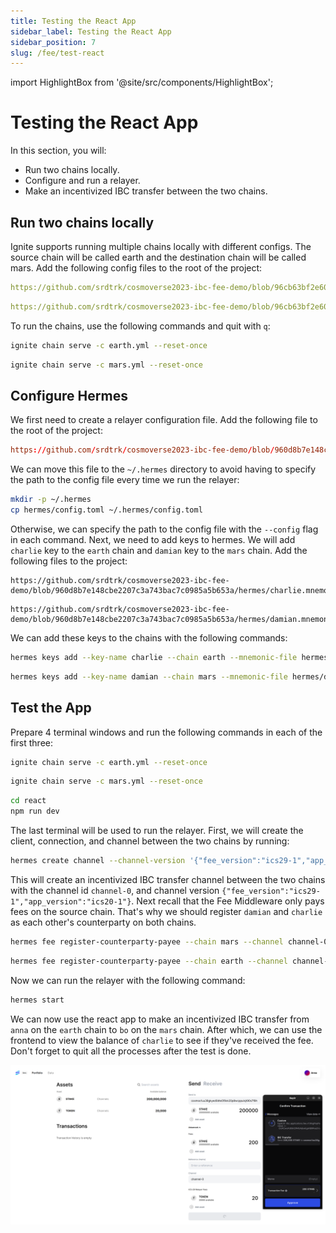 ```yaml
---
title: Testing the React App
sidebar_label: Testing the React App
sidebar_position: 7
slug: /fee/test-react
---
```


import HighlightBox from '@site/src/components/HighlightBox';

# Testing the React App

<HighlightBox type="learning" title="Learning Goals">

In this section, you will:

- Run two chains locally.
- Configure and run a relayer.
- Make an incentivized IBC transfer between the two chains.

</HighlightBox>

## Run two chains locally

Ignite supports running multiple chains locally with different configs. The source chain will be called earth and the destination chain will be called mars.
Add the following config files to the root of the project:

```yaml reference title="earth.yaml"
https://github.com/srdtrk/cosmoverse2023-ibc-fee-demo/blob/96cb63bf2e60b4613a89841416066551dd666c0d/earth.yml
```

```yaml reference title="mars.yaml"
https://github.com/srdtrk/cosmoverse2023-ibc-fee-demo/blob/96cb63bf2e60b4613a89841416066551dd666c0d/mars.yml
```

To run the chains, use the following commands and quit with `q`:

```bash
ignite chain serve -c earth.yml --reset-once
```

```bash
ignite chain serve -c mars.yml --reset-once
```

## Configure Hermes

We first need to create a relayer configuration file. Add the following file to the root of the project:

```toml reference title="hermes/config.toml"
https://github.com/srdtrk/cosmoverse2023-ibc-fee-demo/blob/960d8b7e148cbe2207c3a743bac7c0985a5b653a/hermes/config.toml
```

We can move this file to the `~/.hermes` directory to avoid having to specify the path to the config file every time we run the relayer:

```bash
mkdir -p ~/.hermes
cp hermes/config.toml ~/.hermes/config.toml
```

Otherwise, we can specify the path to the config file with the `--config` flag in each command. Next, we need to add keys to hermes.
We will add `charlie` key to the `earth` chain and `damian` key to the `mars` chain. Add the following files to the project:

```text reference title="hermes/charlie.mnemonic"
https://github.com/srdtrk/cosmoverse2023-ibc-fee-demo/blob/960d8b7e148cbe2207c3a743bac7c0985a5b653a/hermes/charlie.mnemonic
```

```text reference title="hermes/damian.mnemonic"
https://github.com/srdtrk/cosmoverse2023-ibc-fee-demo/blob/960d8b7e148cbe2207c3a743bac7c0985a5b653a/hermes/damian.mnemonic
```

We can add these keys to the chains with the following commands:

```bash
hermes keys add --key-name charlie --chain earth --mnemonic-file hermes/charlie.mnemonic
```

```bash
hermes keys add --key-name damian --chain mars --mnemonic-file hermes/damian.mnemonic
```

## Test the App

Prepare 4 terminal windows and run the following commands in each of the first three:

```bash title="Terminal 1"
ignite chain serve -c earth.yml --reset-once
```

```bash title="Terminal 2"
ignite chain serve -c mars.yml --reset-once
```

```bash title="Terminal 3"
cd react
npm run dev
```

The last terminal will be used to run the relayer. First, we will create the client, connection, and channel between the two chains by running:

```bash title="Terminal 4"
hermes create channel --channel-version '{"fee_version":"ics29-1","app_version":"ics20-1"}' --a-chain earth --b-chain mars --a-port transfer --b-port transfer --new-client-connection --yes
```

This will create an incentivized IBC transfer channel between the two chains with the channel id `channel-0`, and channel version `{"fee_version":"ics29-1","app_version":"ics20-1"}`.
Next recall that the Fee Middleware only pays fees on the source chain. That's why we should register `damian` and `charlie` as each other's counterparty on both chains.

```bash title="Terminal 4"
hermes fee register-counterparty-payee --chain mars --channel channel-0 --port transfer --counterparty-payee cosmos1vapwvcsr0m32ptal6z6g9hjctywrw4yzyf6y6v
```

```bash title="Terminal 4"
hermes fee register-counterparty-payee --chain earth --channel channel-0 --port transfer --counterparty-payee cosmos1uu38gkyed0dte5f9xk20p8wcppulsjt90s7f8h
```

Now we can run the relayer with the following command:

```bash title="Terminal 4"
hermes start
```

We can now use the react app to make an incentivized IBC transfer from `anna` on the `earth` chain to `bo` on the `mars` chain. After which, we can use the frontend to view the balance of `charlie` to see if they've received the fee.
Don't forget to quit all the processes after the test is done.

![React Demo](./images/react-fee-demo.png)
